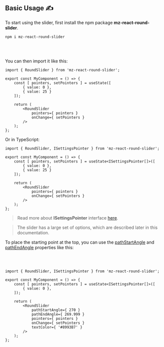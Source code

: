 ## Basic Usage ✍️

To start using the slider, first install the npm package **mz-react-round-slider**.

```html
npm i mz-react-round-slider
```

<br/>
<div id="getting-started-slider"></div>
<br/>

You can then import it like this:

```tsx
import { RoundSlider } from 'mz-react-round-slider';

export const MyComponent = () => {
    const [ pointers, setPointers ] = useState([
        { value: 0 },
        { value: 25 }
    ]);

    return (
        <RoundSlider
            pointers={ pointers }
            onChange={ setPointers }
        />
    );
};
```

Or in TypeScript:

```tsx
import { RoundSlider, ISettingsPointer } from 'mz-react-round-slider';

export const MyComponent = () => {
    const [ pointers, setPointers ] = useState<ISettingsPointer[]>([
        { value: 0 },
        { value: 25 }
    ]);

    return (
        <RoundSlider
            pointers={ pointers }
            onChange={ setPointers }
        />
    );
};
```

> Read more about **ISettingsPointer** interface [here](isettings-pointer-interface.html).

> The slider has a large set of options, which are described later in this documentation.

To place the starting point at the top, you can use the [pathStartAngle](/pages/path-settings.html) and [pathEndAngle](/pages/path-settings.html) properties like this:

<br/>
<div id="getting-started-slider-top-point"></div>
<br/>

```tsx
import { RoundSlider, ISettingsPointer } from 'mz-react-round-slider';

export const MyComponent = () => {
    const [ pointers, setPointers ] = useState<ISettingsPointer[]>([
        { value: 0 },
    ]);

    return (
        <RoundSlider
            pathStartAngle={ 270 }
            pathEndAngle={ 269.999 }
            pointers={ pointers }
            onChange={ setPointers }
            textColor={ '#8993B7' }
        />
    );
};
```